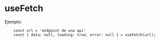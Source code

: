 # useFetch

Ejemplo:
```
    const url = 'endpoint de una api'
    const { data: null, loading: true, error: null } = useFetch(url);

```
